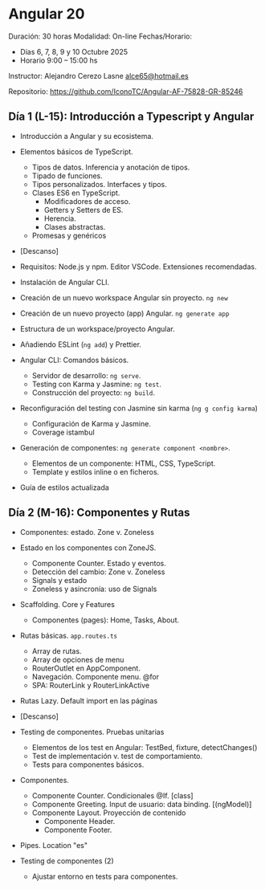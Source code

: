 # Angular 20

Duración: 30 horas
Modalidad: On-line
Fechas/Horario:

- Días 6, 7, 8, 9 y 10 Octubre 2025
- Horario 9:00 – 15:00 hs

Instructor: Alejandro Cerezo Lasne <alce65@hotmail.es>

Repositorio: https://github.com/IconoTC/Angular-AF-75828-GR-85246

## Día 1 (L-15): Introducción a Typescript y Angular

- Introducción a Angular y su ecosistema.
- Elementos básicos de TypeScript.

  - Tipos de datos. Inferencia y anotación de tipos.
  - Tipado de funciones.
  - Tipos personalizados. Interfaces y tipos.
  - Clases ES6 en TypeScript.
    - Modificadores de acceso.
    - Getters y Setters de ES.
    - Herencia.
    - Clases abstractas.
  - Promesas y genéricos

- [Descanso]

- Requisitos: Node.js y npm. Editor VSCode. Extensiones recomendadas.
- Instalación de Angular CLI.
- Creación de un nuevo workspace Angular sin proyecto. `ng new`
- Creación de un nuevo proyecto (app) Angular. `ng generate app`
- Estructura de un workspace/proyecto Angular.
- Añadiendo ESLint (`ng add`) y Prettier.
- Angular CLI: Comandos básicos.
  - Servidor de desarrollo: `ng serve`.
  - Testing con Karma y Jasmine: `ng test`.
  - Construcción del proyecto: `ng build`.
- Reconfiguración del testing con Jasmine sin karma (`ng g config karma`)
  - Configuración de Karma y Jasmine.
  - Coverage istambul
- Generación de componentes: `ng generate component <nombre>`.
  - Elementos de un componente: HTML, CSS, TypeScript.
  - Template y estilos inline o en ficheros.
- Guía de estilos actualizada

## Día 2 (M-16): Componentes y Rutas

- Componentes: estado. Zone v. Zoneless
- Estado en los componentes con ZoneJS.
  - Componente Counter. Estado y eventos.
  - Detección del cambio: Zone v. Zoneless
  - Signals y estado
  - Zoneless y asincronía: uso de Signals
- Scaffolding. Core y Features
  - Componentes (pages): Home, Tasks, About.
- Rutas básicas. `app.routes.ts`
  - Array de rutas.
  - Array de opciones de menu
  - RouterOutlet en AppComponent.
  - Navegación. Componente menu. @for
  - SPA: RouterLink y RouterLinkActive
- Rutas Lazy. Default import en las páginas

- [Descanso]

- Testing de componentes. Pruebas unitarias

  - Elementos de los test en Angular: TestBed, fixture, detectChanges()
  - Test de implementación v. test de comportamiento.
  - Tests para componentes básicos.

- Componentes.
  - Componente Counter. Condicionales @If. [class]
  - Componente Greeting. Input de usuario: data binding. [(ngModel)]
  - Componente Layout. Proyección de contenido
    - Componente Header.
    - Componente Footer.
- Pipes. Location "es"

- Testing de componentes (2)
  - Ajustar entorno en tests para componentes.

<!-- ## Día 3 (X-17). Comunicaciones y Arquitectura de componentes. Formularios TD

- Testing de componentes (continuación)
  - Pruebas unitarias para componentes con eventos y data binding.
- Debugging
- Comunicación entre componentes
  - Input. Decoradores @Input. función input(). Drilling del título
  - Output. Decorador @Output. EventEmitter. Función output(). Eventos del contador
  - Agrupando contadores.
  - Contadores. Eventos con valor
  - Testing de componentes con comunicación.
- Arquitectura de componentes
  - Componentes de presentación vs contenedores.
  - Componentes inteligentes vs tontos.
- Ejemplo: ToDo List
  - Entidad ToDo. Modelo y mock de datos.
  - Componente Tasks. Lógica del estado
  - Componente TodoItem. Input y Output (Eventos)
  - Componente TodoCreate. Output (Eventos). Forms Template Driven (TD) -->

<!-- ## Día 4 (J-18). Servicios. Providers e injectors. Formularios DD

- Forms TD (review)
- Introducción a los servicios en Angular.
- Servicios y Providers. DI (Dependency Injection)
  - Provider root v. provider en un componente
- Servicios y patrón Repository
  - Servicio InMemoryTaskRepository. Mock de datos.
  - Uso de promesas y observables (RxJs)
  - Testing de servicios.
  - Uso en los componentes. Inyección de dependencias.
  - Repositorio y lógica de negocio (estado).
- Formularios reactivos (DD)
  - FormGroup, FormControl, FormBuilder
  - Validaciones síncronas y asíncronas.
  - Testing de formularios reactivos. -->

<!--  ## Día 5 (V-30). Servicios HTTP

  - Repositorio y lógica de negocio (estado). Estrategias
  - Estrategia no optimista 1 repositorio / 2 estado
- Formularios reactivos (review). Mensajes de validación
- Introducción a los servicios HTTP en Angular.ç
- Servicio fake basado en JSONServer.
  - Prueba con Postman
- Servicio HttpClientModule. Observables (RxJs).
  - Creación de un ApiRepositoryService.
  - Configuración del servicio HTTP: provider
  - Uso desde la feature Tasks.
- Servicios stateful: patrón Flux
  - Estado con RxJS: Subjects
  - Clonado de ToDo como ToDo-Flux
  - Uso del estado desde los componentes ToDo...
  - Uso desde cualquier parte de la aplicación.
  - Signals y estado
-->
